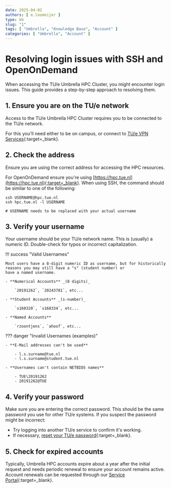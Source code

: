 ```yaml
---
date: 2025-04-02
authors: [ e.loomeijer ]
type: kb
slug: "1"
tags: [ "Umbrella", "Knowledge Base", "Account" ]
categories: [ "Umbrella", "Account" ]
---
```


# Resolving login issues with SSH and OpenOnDemand

When accessing the TU/e Umbrella HPC Cluster, you might encounter login issues. This guide provides a step-by-step 
approach to resolving them.

## 1. Ensure you are on the TU/e network

Access to the TU/e Umbrella HPC Cluster requires you to be connected to the TU/e network. 

For this you'll need either to be on campus, or connect to
[TU/e VPN Services](https://tuenl.sharepoint.com/sites/intranet-LIS/SitePages/New-VPN-Service--eduVPN.aspx){:target=_blank}. 

## 2. Check the address

Ensure you are using the correct address for accessing the HPC resources.

For OpenOnDemand ensure you're using [https://hpc.tue.nl](https://hpc.tue.nl){:target=_blank}. When using SSH, 
the command should be similar to one of the following:
```shell
ssh USERNAME@hpc.tue.nl
ssh hpc.tue.nl -l USERNAME

# USERNAME needs to be replaced with your actual username
```

## 3. Verify your username

Your username should be your TU/e network name. This is (usually) a numeric ID. Double-check for
typos or incorrect capitalization.


!!! success "Valid Usernames"

    Most users have a 8-digit numeric ID as username, but for historically reasons you may still have a "s" (student number) or 
    have a named username.

    - **Numerical Accounts** _(8 digits)_
            
        `20191262`, `20243781`, etc...

    - **Student Accounts** _(s-number)_

        `s160320`, `s168334`, etc...

    - **Named Accounts**

        `rzoontjens`, `ahoof`, etc...

??? danger "Invalid Usernames (examples)"

    - **E-Mail addresses can't be used**  

        - l.s.surname@tue.nl
        - l.s.surname@student.tue.nl

    - **Usernames can't contain NETBIOS names**
    
        - TUE\20191262
        - 20191262@TUE

## 4. Verify your password

Make sure you are entering the correct password. This should be the same password you use for other TU/e systems.
If you suspect the password might be incorrect:

- Try logging into another TU/e service to confirm it's working.
- If necessary, [reset your TU/e password](https://tue.topdesk.net/tas/public/ssp/content/detail/knowledgeitem?unid=c1c23cc6-f101-4944-aedc-08183fb79a7a){:target=_blank}.

## 5. Check for expired accounts

Typically, Umbrella HPC accounts expire about a year after the initial request and needs periodic renewal to ensure your
account remains active. Account renewals can be requested through our [Service Portal](https://tue.topdesk.net/tas/public/ssp/content/serviceflow?unid=a745121fa0ab45f2b24aaaf64060760f){:target=_blank}.
